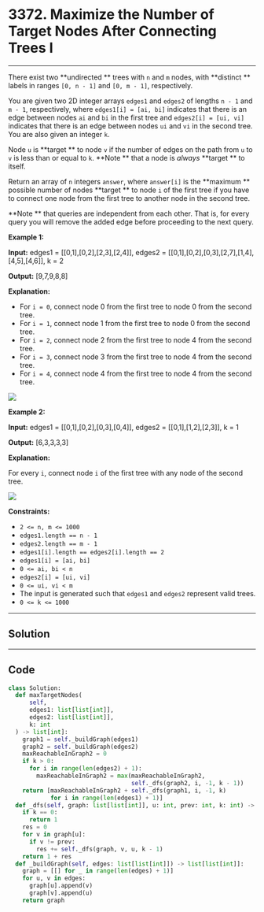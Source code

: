 # 3372. Maximize the Number of Target Nodes After Connecting Trees I

---

There exist two **undirected ** trees with `n` and `m` nodes, with **distinct ** labels in ranges `[0, n - 1]` and `[0, m - 1]`, respectively.

You are given two 2D integer arrays `edges1` and `edges2` of lengths `n - 1` and `m - 1`, respectively, where `edges1[i] = [ai, bi]` indicates that there is an edge between nodes `ai` and `bi` in the first tree and `edges2[i] = [ui, vi]` indicates that there is an edge between nodes `ui` and `vi` in the second tree. You are also given an integer `k`.

Node `u` is **target ** to node `v` if the number of edges on the path from `u` to `v` is less than or equal to `k`. **Note ** that a node is _always_ **target ** to itself.

Return an array of `n` integers `answer`, where `answer[i]` is the **maximum ** possible number of nodes **target ** to node `i` of the first tree if you have to connect one node from the first tree to another node in the second tree.

**Note ** that queries are independent from each other. That is, for every query you will remove the added edge before proceeding to the next query.

 

**Example 1:**

**Input:** edges1 = [[0,1],[0,2],[2,3],[2,4]], edges2 = [[0,1],[0,2],[0,3],[2,7],[1,4],[4,5],[4,6]], k = 2

**Output:** [9,7,9,8,8]

**Explanation:**

  * For `i = 0`, connect node 0 from the first tree to node 0 from the second tree.
  * For `i = 1`, connect node 1 from the first tree to node 0 from the second tree.
  * For `i = 2`, connect node 2 from the first tree to node 4 from the second tree.
  * For `i = 3`, connect node 3 from the first tree to node 4 from the second tree.
  * For `i = 4`, connect node 4 from the first tree to node 4 from the second tree.

![](https://assets.leetcode.com/uploads/2024/09/24/3982-1.png)

**Example 2:**

**Input:** edges1 = [[0,1],[0,2],[0,3],[0,4]], edges2 = [[0,1],[1,2],[2,3]], k = 1

**Output:** [6,3,3,3,3]

**Explanation:**

For every `i`, connect node `i` of the first tree with any node of the second tree.

![](https://assets.leetcode.com/uploads/2024/09/24/3928-2.png)

 

**Constraints:**

  * `2 <= n, m <= 1000`
  * `edges1.length == n - 1`
  * `edges2.length == m - 1`
  * `edges1[i].length == edges2[i].length == 2`
  * `edges1[i] = [ai, bi]`
  * `0 <= ai, bi < n`
  * `edges2[i] = [ui, vi]`
  * `0 <= ui, vi < m`
  * The input is generated such that `edges1` and `edges2` represent valid trees.
  * `0 <= k <= 1000`

---

## Solution



---

## Code
```python
class Solution:
  def maxTargetNodes(
      self,
      edges1: list[list[int]],
      edges2: list[list[int]],
      k: int
  ) -> list[int]:
    graph1 = self._buildGraph(edges1)
    graph2 = self._buildGraph(edges2)
    maxReachableInGraph2 = 0
    if k > 0:
      for i in range(len(edges2) + 1):
        maxReachableInGraph2 = max(maxReachableInGraph2,
                                   self._dfs(graph2, i, -1, k - 1))
    return [maxReachableInGraph2 + self._dfs(graph1, i, -1, k)
            for i in range(len(edges1) + 1)]
  def _dfs(self, graph: list[list[int]], u: int, prev: int, k: int) -> int:
    if k == 0:
      return 1
    res = 0
    for v in graph[u]:
      if v != prev:
        res += self._dfs(graph, v, u, k - 1)
    return 1 + res
  def _buildGraph(self, edges: list[list[int]]) -> list[list[int]]:
    graph = [[] for _ in range(len(edges) + 1)]
    for u, v in edges:
      graph[u].append(v)
      graph[v].append(u)
    return graph
```